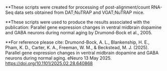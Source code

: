 **These scripts were created for processing of post-alignment/count RNA-Seq data sets obtained from DAT;NuTRAP and VGAT;NuTRAP mice.

**These scripts were used to produce the results associated with the publication:  Parallel gene expression changes in ventral midbrain dopamine and GABA neurons during normal aging by Drumond-Bock et al., 2005.

**For reference please cite:
Drumond-Bock, A. L., Blankenship, H. E., Pham, K. D., Carter, K. A., Freeman, W. M., & Beckstead, M. J. (2025). Parallel gene expression changes in ventral midbrain dopamine and GABA neurons during normal aging. eNeuro 13 May 2025. [https://doi.org/10.1101/2025.02.28.640868 ](https://doi.org/10.1523/ENEURO.0107-25.2025)

